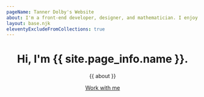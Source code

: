 ```yaml
--- 
pageName: Tanner Dolby's Website
about: I'm a front-end developer, designer, and mathematician. I enjoy building things for the web that are accessible and performant.
layout: base.njk
eleventyExcludeFromCollections: true
---
```


<header class="welcome-container">
    <div class="home-banner">
        <h1>Hi, I'm {{ site.page_info.name }}.</h1>
        <p>{{ about }}</p>
        <a class="reach-me button" href="mailto:{{ site.page_info.email }}">Work with me</a>
    </div>
</header>